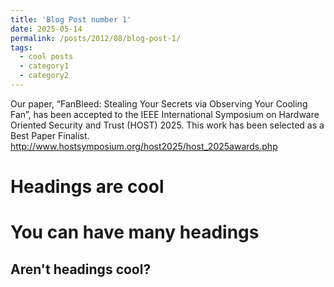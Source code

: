 ```yaml
---
title: 'Blog Post number 1'
date: 2025-05-14
permalink: /posts/2012/08/blog-post-1/
tags:
  - cool posts
  - category1
  - category2
---
```


Our paper, “FanBleed: Stealing Your Secrets via Observing Your Cooling Fan”, has been accepted to the IEEE International Symposium on Hardware Oriented Security and Trust (HOST) 2025. This work has been selected as a Best Paper Finalist. http://www.hostsymposium.org/host2025/host_2025awards.php

Headings are cool
======

You can have many headings
======

Aren't headings cool?
------